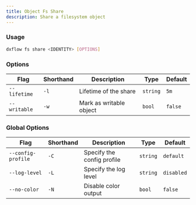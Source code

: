 ```yaml
---
title: Object Fs Share 
description: Share a filesystem object
---
```


### Usage

```bash [Terminal]
dxflow fs share <IDENTITY> [OPTIONS]
```

### Options

| Flag | Shorthand | Description | Type | Default |
|------|-----------|-------------|------|---------|
| `--lifetime` | `-l` | Lifetime of the share | `string` | `5m` |
| `--writable` | `-w` | Mark as writable object | `bool` | `false` |

### Global Options

| Flag | Shorthand | Description | Type | Default |
|------|-----------|-------------|------|---------|
| `--config-profile` | `-C` | Specify the config profile | `string` | `default` |
| `--log-level` | `-L` | Specify the log level | `string` | `disabled` |
| `--no-color` | `-N` | Disable color output | `bool` | `false` |

